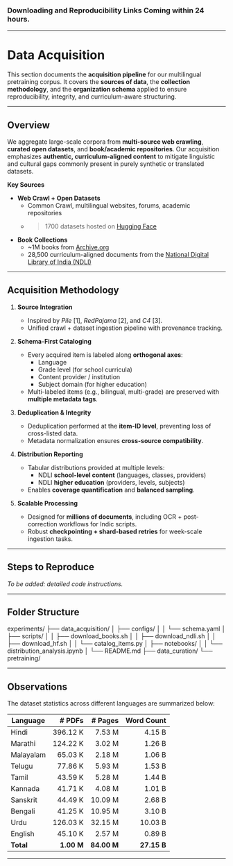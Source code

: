 ### Downloading and Reproducibility Links Coming within 24 hours.
---

# Data Acquisition

This section documents the **acquisition pipeline** for our multilingual pretraining corpus. It covers the **sources of data**, the **collection methodology**, and the **organization schema** applied to ensure reproducibility, integrity, and curriculum-aware structuring.

---

## Overview

We aggregate large-scale corpora from **multi-source web crawling**, **curated open datasets**, and **book/academic repositories**. Our acquisition emphasizes **authentic, curriculum-aligned content** to mitigate linguistic and cultural gaps commonly present in purely synthetic or translated datasets.

**Key Sources**
- **Web Crawl + Open Datasets**
  - Common Crawl, multilingual websites, forums, academic repositories
  - >1700 datasets hosted on [Hugging Face](https://huggingface.co)
- **Book Collections**
  - ~1M books from [Archive.org](https://archive.org)
  - 28,500 curriculum-aligned documents from the [National Digital Library of India (NDLI)](https://ndl.iitkgp.ac.in)

---

## Acquisition Methodology

1. **Source Integration**
   - Inspired by *Pile* [1], *RedPajama* [2], and *C4* [3].
   - Unified crawl + dataset ingestion pipeline with provenance tracking.

2. **Schema-First Cataloging**
   - Every acquired item is labeled along **orthogonal axes**:
     - Language  
     - Grade level (for school curricula)  
     - Content provider / institution  
     - Subject domain (for higher education)  
   - Multi-labeled items (e.g., bilingual, multi-grade) are preserved with **multiple metadata tags**.

3. **Deduplication & Integrity**
   - Deduplication performed at the **item-ID level**, preventing loss of cross-listed data.
   - Metadata normalization ensures **cross-source compatibility**.

4. **Distribution Reporting**
   - Tabular distributions provided at multiple levels:
     - NDLI **school-level content** (languages, classes, providers)
     - NDLI **higher education** (providers, levels, subjects)
   - Enables **coverage quantification** and **balanced sampling**.

5. **Scalable Processing**
   - Designed for **millions of documents**, including OCR + post-correction workflows for Indic scripts.
   - Robust **checkpointing + shard-based retries** for week-scale ingestion tasks.

---

## Steps to Reproduce

*To be added: detailed code instructions.*

---

## Folder Structure

experiments/
 ├── data_acquisition/
 │    ├── configs/
 │    │    └── schema.yaml
 │    ├── scripts/
 │    │    ├── download_books.sh
 │    │    ├── download_ndli.sh
 │    │    ├── download_hf.sh
 │    │    └── catalog_items.py
 │    ├── notebooks/
 │    │    └── distribution_analysis.ipynb
 │    └── README.md
 ├── data_curation/
 └── pretraining/

---

## Observations

The dataset statistics across different languages are summarized below:

| **Language** | **# PDFs** | **# Pages** | **Word Count** |
|--------------|-----------:|------------:|---------------:|
| Hindi        | 396.12 K   | 7.53 M      | 4.15 B         |
| Marathi      | 124.22 K   | 3.02 M      | 1.26 B         |
| Malayalam    | 65.03 K    | 2.18 M      | 1.06 B         |
| Telugu       | 77.86 K    | 5.93 M      | 1.53 B         |
| Tamil        | 43.59 K    | 5.28 M      | 1.44 B         |
| Kannada      | 41.71 K    | 4.08 M      | 1.01 B         |
| Sanskrit     | 44.49 K    | 10.09 M     | 2.68 B         |
| Bengali      | 41.25 K    | 10.95 M     | 3.10 B         |
| Urdu         | 126.03 K   | 32.15 M     | 10.03 B        |
| English      | 45.10 K    | 2.57 M      | 0.89 B         |
| **Total**    | **1.00 M** | **84.00 M** | **27.15 B**    |

---
